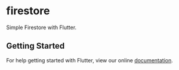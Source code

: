 # firestore

Simple Firestore with Flutter.

## Getting Started

For help getting started with Flutter, view our online
[documentation](http://flutter.io/).
